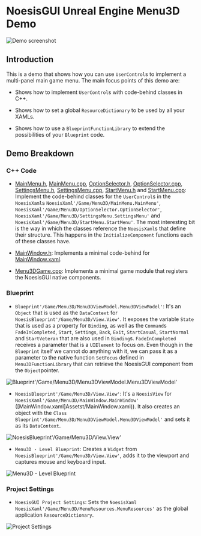 # NoesisGUI Unreal Engine Menu3D Demo

![Demo screenshot](https://noesis.github.io/NoesisGUI/Samples/Menu3D/UE4/Screenshot.PNG)

## Introduction

This is a demo that shows how you can use `UserControl`s to implement a multi-panel main game menu. The main focus points of this demo are:

* Shows how to implement `UserControl`s with code-behind classes in C++.

* Shows how to set a global `ResourceDictionary` to be used by all your XAMLs.

* Shows how to use a `BlueprintFunctionLibrary` to extend the possibilities of your `Blueprint` code.



## Demo Breakdown

### C++ Code

* [MainMenu.h](Source/Menu3D/MainMenu.h), [MainMenu.cpp](Source/Menu3D/MainMenu.cpp), [OptionSelector.h](Source/Menu3D/OptionSelector.h), [OptionSelector.cpp](Source/Menu3D/OptionSelector.cpp), [SettingsMenu.h](Source/Menu3D/SettingsMenu.h), [SettingsMenu.cpp](Source/Menu3D/SettingsMenu.cpp), [StartMenu.h](Source/Menu3D/StartMenu.h) and [StartMenu.cpp](Source/Menu3D/StartMenu.cpp): Implement the code-behind classes for the `UserControl`s in the `NoesisXaml`s `NoesisXaml'/Game/Menu3D/MainMenu.MainMenu'`, `NoesisXaml'/Game/Menu3D/OptionSelector.OptionSelector'`, `NoesisXaml'/Game/Menu3D/SettingsMenu.SettingsMenu'` and `NoesisXaml'/Game/Menu3D/StartMenu.StartMenu'`. The most interesting bit is the way in which the classes reference the `NoesisXaml`s that define their structure. This happens in the `InitializeComponent` functions each of these classes have.

* [MainWindow.h](Source/Menu3D/MainWindow.h): Implements a minimal code-behind for [MainWindow.xaml](Assets/MainWindow.xaml).

* [Menu3DGame.cpp](Source/Menu3D/Menu3DGame.cpp): Implements a minimal game module that registers the NoesisGUI native components.

### Blueprint

* `Blueprint'/Game/Menu3D/Menu3DViewModel.Menu3DViewModel'`: It's an `Object` that is used as the `DataContext` for `NoesisBlueprint'/Game/Menu3D/View.View'`. It exposes the variable `State` that is used as a property for `Binding`, as well as the `Command`s `FadeInCompleted`, `Start`, `Settings`, `Back`, `Exit`, `StartCasual`, `StartNormal` and `StartVeteran` that are also used in `Binding`s. `FadeInCompleted` receives a parameter that is a `UIElement` to focus on. Even though in the `Blueprint` itself we cannot do anything with it, we can pass it as a parameter to the native function `SetFocus` defined in `Menu3DFunctionLibrary` that can retrieve the NoesisGUI component from the `Object`pointer. 

![Blueprint'/Game/Menu3D/Menu3DViewModel.Menu3DViewModel'](https://noesis.github.io/NoesisGUI/Samples/Menu3D/UE4/Menu3DViewModel.PNG)

* `NoesisBlueprint'/Game/Menu3D/View.View'`: It's a `NoesisView` for `NoesisXaml'/Game/Menu3D/MainWindow.MainWindow'` ([MainWindow.xaml]Assetst/MainWindow.xaml)). It also creates an object with the `Class` `Blueprint'/Game/Menu3D/Menu3DViewModel.Menu3DViewModel'` and sets it as its `DataContext`.

![NoesisBlueprint'/Game/Menu3D/View.View'](https://noesis.github.io/NoesisGUI/Samples/Menu3D/UE4/View.PNG)

* `Menu3D - Level Blueprint`: Creates a `Widget` from `NoesisBlueprint'/Game/Menu3D/View.View'`, adds it to the viewport and captures mouse and keyboard input.

![Menu3D - Level Blueprint](https://noesis.github.io/NoesisGUI/Samples/Menu3D/UE4/LevelBlueprint.PNG)

### Project Settings

* `NoesisGUI Project Settings`: Sets the `NoesisXaml` `NoesisXaml'/Game/Menu3D/MenuResources.MenuResources'` as the global application `ResourceDictionary`.

![Project Settings](https://noesis.github.io/NoesisGUI/Samples/Menu3D/UE4/ProjectSettings.PNG)